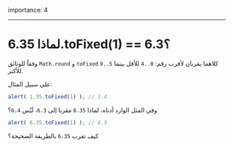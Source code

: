 importance: 4

---

# لماذا 6.35.toFixed(1) == 6.3؟

وفقاً للوثائق `Math.round` و `toFixed` كلاهما يقربان لأقرب رقم: `0..4` للأقل بينما `5..9` للأكبر.

على سبيل المثال:

```js run
alert( 1.35.toFixed(1) ); // 1.4
```

وفي المثل الوارد أدناه، لماذا `6.35` مقربا إلى `6.3`، لَيْس `6.4`؟

```js run
alert( 6.35.toFixed(1) ); // 6.3
```

كيف تقرب `6.35` بالطريقة الصحيحة؟

